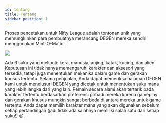 ```yaml
---
id: tentang
title: Tentang
sidebar_position: 1
---
```


Proses pencetakan untuk Nifty League adalah tontonan unik yang memungkinkan para pembuatnya merancang DEGEN mereka sendiri menggunakan Mint-O-Matic!

![](/img/mintomatic.gif)

Ada 6 suku yang meliputi: kera, manusia, anjing, katak, kucing, dan alien. Keputusan ini tidak hanya memengaruhi karakter dan aksesori yang tersedia, tetapi juga menentukan mekanika dalam game dan gerakan khusus tertentu. Selama penjualan, Anda dapat memeriksa halaman DEGEN kami untuk menelusuri DEGEN yang dicetak untuk menentukan suku mana yang lebih langka dari yang lain. Pemain secara alami akan tertarik pada karakter tertentu berdasarkan preferensi pribadi mereka karena gameplay dan gerakan khusus mungkin sangat berbeda di antara mereka untuk game tertentu. Anda dapat memilih karakter mana yang akan digunakan sebelum setiap pertandingan (jadi tidak ada salahnya memiliki salah satu dari setiap suku!) 😉.
